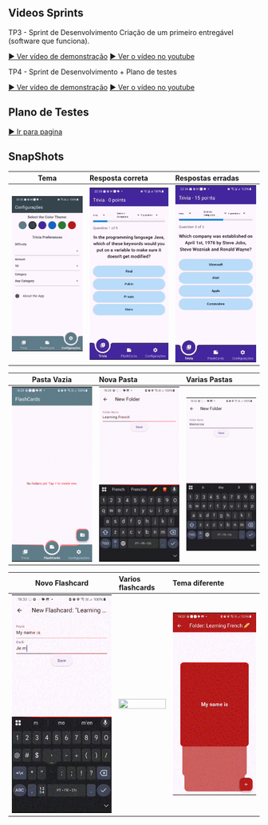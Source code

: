 

## Videos Sprints 
TP3 - Sprint de Desenvolvimento
Criação de um primeiro entregável (software que funciona).

[▶️ Ver vídeo de demonstração](Desenvolvimento_1.mp4)
[▶️ Ver o vídeo no youtube](https://www.youtube.com/watch?v=519pjPra-l8)


TP4 - Sprint de Desenvolvimento + Plano de testes

[▶️ Ver vídeo de demonstração](Desenvolvimento_2.mp4)
[▶️ Ver o vídeo no youtube](https://www.youtube.com)

## Plano de Testes

[▶️ Ir para pagina](https://github.com/Lariterrinha/FlashEdu/tree/main/Testes_de_software)

## SnapShots 

| Tema | Resposta correta | Respostas erradas |
| ---------------------- | :------------- | :---------------- |
<img src="gif/theme.gif" width="100%" height="50%"> | <img src="gif/trivia_correct.gif" width="100%" height="50%"> | <img src="gif/trivia_wrong.gif" width="100%" height="50%">|


| Pasta Vazia | Nova Pasta | Varias Pastas |
| ---------------------- | :------------- | :---------------- |
<img src="gif/emptyfolder.gif" width="100%" height="50%"> | <img src="gif/newfolder.gif" width="100%" height="50%"> | <img src="gif/multiple_folders.gif" width="100%" height="50%">|


| Novo Flashcard | Varios flashcards | Tema diferente |
| ---------------------- | :------------- | :---------------- |
<img src="gif/new_flashcards.gif" width="100%" height="50%"> | <img src="gif/multiple_flashcards.gif" width="100%" height="50%"> | <img src="gif/flashcard_vermelho.gif" width="100%" height="50%">|
